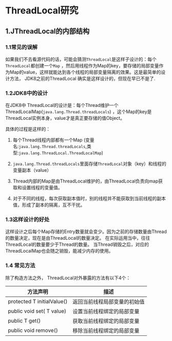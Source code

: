 # ThreadLocal研究

## 1.JThreadLocal的内部结构

### 1.1常见的误解

如果我们不去看源代码的话，可能会猜测`ThreadLocal`是这样子设计的：每个`ThreadLocal`都创建一个`Map`
，然后用线程作为Map的key，要存储的局部变量作为Map的value，这样就能达到各个线程的局部变量隔离的效果。这是最简单的设计方法，
JDK8之前的ThreadLocal 确实是这样设计的，但现在早已不是了.

### 1.2JDK8中的设计

在JDK8中 ThreadLocal的设计是：每个Thread维护一个ThreadLocalMap(`java.lang.Thread.threadLocals`)
，这个Map的key是ThreadLocal实例本身，value才是真正要存储的值Object。

具体的过程是这样的：

1. 每个Thread线程内部都有一个Map (变量名:`java.lang.Thread.threadLocals`,类型:`java.lang.ThreadLocal.ThreadLocalMap`)

2. `java.lang.Thread.threadLocals`里面存储`ThreadLocal`对象（key）和线程的变量副本（value）

3. Thread内部的Map是由ThreadLocal维护的，由ThreadLocal负责向map获取和设置线程的变量值。

4. 对于不同的线程，每次获取副本值时，别的线程并不能获取到当前线程的副本值，形成了副本的隔离，互不干扰。

### 1.3这样设计的好处

这样设计之后每个Map存储的Entry数量就会变少。因为之前的存储数量由Thread的数量决定，现在是由ThreadLocal的数量决定。
在实际运用当中，往往ThreadLocal的数量要少于Thread的数量。
当Thread销毁之后，对应的ThreadLocalMap也会随之销毁，能减少内存的使用。

### 1.4 常见方法

除了构造方法之外， ThreadLocal对外暴露的方法有以下4个：

| 方法声明                        | 描述 |
|-----------------------------| ------ |
| protected T initialValue()     |    返回当前线程局部变量的初始值 |
| public void set( T value)   | 设置当前线程绑定的局部变量 |
| public T get()              | 获取当前线程绑定的局部变量 |
| public void remove()  | 移除当前线程绑定的局部变量|
